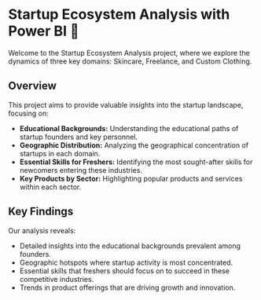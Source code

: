 # Startup Ecosystem Analysis with Power BI 🚀

Welcome to the Startup Ecosystem Analysis project, where we explore the dynamics of three key domains: Skincare, Freelance, and Custom Clothing.

## Overview

This project aims to provide valuable insights into the startup landscape, focusing on:

- **Educational Backgrounds:** Understanding the educational paths of startup founders and key personnel.
- **Geographic Distribution:** Analyzing the geographical concentration of startups in each domain.
- **Essential Skills for Freshers:** Identifying the most sought-after skills for newcomers entering these industries.
- **Key Products by Sector:** Highlighting popular products and services within each sector.

## Key Findings

Our analysis reveals:

- Detailed insights into the educational backgrounds prevalent among founders.
- Geographic hotspots where startup activity is most concentrated.
- Essential skills that freshers should focus on to succeed in these competitive industries.
- Trends in product offerings that are driving growth and innovation.


